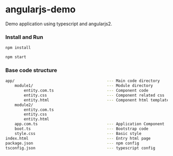 # angularjs-demo

Demo application using typescript and angularjs2.

### Install and Run

```bash
npm install
```

```bash
npm start
```

### Base code structure
```bash
app/                                        --- Main code directory
    module1/                                --- Module directory
        entity.com.ts                       --- Component code
        entity.css                          --- Component related css
        entity.html                         --- Component html template
    module2/                                
        entity.com.ts
        entity.css
        entity.html
    app.com.ts                              --- Application Component
    boot.ts                                 --- Bootstrap code
    style.css                               --- Basic style
index.html                                  --- Entry html page
package.json                                --- npm config
tsconfig.json                               --- typescript config
```